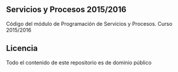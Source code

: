 ## Servicios y Procesos 2015/2016

Código del módulo de Programación de Servicios y Procesos. Curso 2015/2016

## Licencia

Todo el contenido de este repositorio es de dominio público

